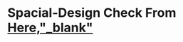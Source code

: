 # Spacial-Design Check From [Here,"_blank"](https://saif-mohammed1.github.io/Spacial-Design/Index.html)
